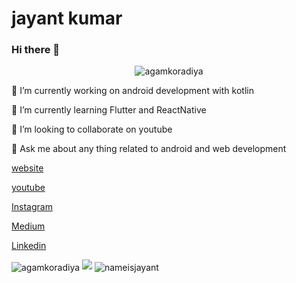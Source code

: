 # jayant kumar

### Hi there 👋

<p align="center"> <img src="https://komarev.com/ghpvc/?username=nameisjayant" alt="agamkoradiya" /> </p>

🔭 I’m currently working on android development with kotlin

🌱 I’m currently learning Flutter and ReactNative

👯 I’m looking to collaborate on youtube

💬 Ask me about any thing related to android and web development

<a href="http://www.codingwithjks.tech/"> website </a>

 <a href="https://www.youtube.com/channel/UCh-Fj7SM6f2QrF6Ans6pUqQ?view_as=subscriber"> youtube </a>

<a href="https://www.instagram.com/programming_simplified/"> Instagram </a>

<a href="https://medium.com/@nameisjayant/"> Medium </a>

<a href="https://www.linkedin.com/in/jayant-kumar-262597171/"> Linkedin </a>


<img align="center" src="https://github-readme-stats.vercel.app/api/top-langs/?username=nameisjayant&layout=compact" alt="agamkoradiya" />

<img src="https://github-readme-stats.vercel.app/api?username=nameisjayant&&show_icons=true&title_color=000000&icon_color=bb2acf&text_color=daf7dc&bg_color=151515">

<img align="center" src="https://github-readme-stats.vercel.app/api/top-langs/?username=nameisjayant&theme=black-blue" alt="nameisjayant"/>


